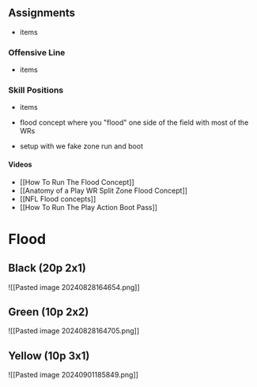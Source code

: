 ## Assignments
- items

### Offensive Line
- items

### Skill Positions
- items

- flood concept where you "flood" one side of the field with most of the WRs
- setup with we fake zone run and boot
#### Videos
- [[How To Run The Flood Concept]]
- [[Anatomy of a Play WR Split Zone Flood Concept]]
- [[NFL Flood concepts]]
- [[How To Run The Play Action Boot Pass]]
# Flood

## Black (20p 2x1)
![[Pasted image 20240828164654.png]]

## Green (10p 2x2)
![[Pasted image 20240828164705.png]]

## Yellow (10p 3x1)
![[Pasted image 20240901185849.png]]